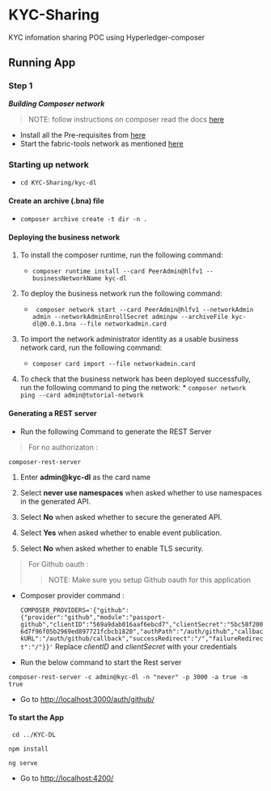 # KYC-Sharing
KYC infomation sharing POC using Hyperledger-composer

## Running App

### Step 1 

***Building Composer network***

> NOTE: follow instructions on composer read the docs [here](https://hyperledger.github.io/composer/next/installing/installing-index)

* Install all the Pre-requisites from [here](https://hyperledger.github.io/composer/next/installing/installing-prereqs)
* Start the fabric-tools network as mentioned [here](https://hyperledger.github.io/composer/next/installing/development-tools)

### Starting up network 

* ` cd KYC-Sharing/kyc-dl `

#### Create an archive (.bna) file
    
* `composer archive create -t dir -n .`

#### Deploying the business network

1. To install the composer runtime, run the following command:
    * `composer runtime install --card PeerAdmin@hlfv1 --businessNetworkName kyc-dl`

2. To deploy the business network run the following command:
    * ` composer network start --card PeerAdmin@hlfv1 --networkAdmin admin --networkAdminEnrollSecret adminpw --archiveFile kyc-dl@0.0.1.bna --file networkadmin.card`

3. To import the network administrator identity as a usable business network card, run the following command:
    * `composer card import --file networkadmin.card`

4. To check that the business network has been deployed successfully, run the following command to ping the network:
        * `composer network ping --card admin@tutorial-network`

#### Generating a REST server

* Run the following Command to generate the REST Server

> For no authorizaton :

`composer-rest-server` 

1. Enter **admin@kyc-dl** as the card name

2. Select **never use namespaces** when asked whether to use namespaces in the generated API.

3. Select **No** when asked whether to secure the generated API.

4. Select **Yes** when asked whether to enable event publication.

5. Select **No** when asked whether to enable TLS security.

> For Github oauth :
>> NOTE: Make sure you setup Github oauth for this application
* Composer provider command :

    `COMPOSER_PROVIDERS='{"github":{"provider":"github","module":"passport-github","clientID":"569a9dab016aaf6ebcd7","clientSecret":"5bc58f2006d7f96f05b2969ed897721fcbcb1820","authPath":"/auth/github","callbackURL":"/auth/github/callback","successRedirect":"/","failureRedirect":"/"}}'`
     Replace *clientID* and *clientSecret* with your credentials
* Run the below command to start the Rest server

`composer-rest-server -c admin@kyc-dl -n "never" -p 3000 -a true -m true`

* Go to [http://localhost:3000/auth/github/](http://localhost:3000/auth/github/)

#### To start the App 

` cd ../KYC-DL`

` npm install `

` ng serve ` 

* Go to [http://localhost:4200/](http://localhost:4200)
